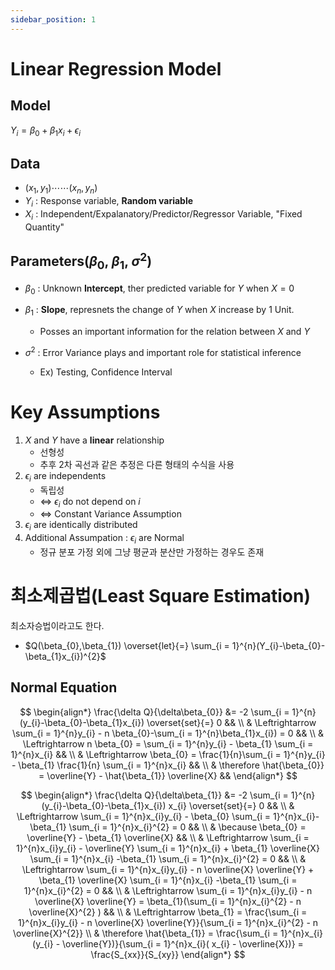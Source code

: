 ```yaml
---
sidebar_position: 1
---
```


# Linear Regression Model
## Model
$Y_{i} = \beta_{0} + \beta_{1}x_{i}+\epsilon_{i}$
## Data
- $(x_{1},y_{1})\cdots\cdots(x_{n},y_{n})$
- $Y_{i}$ : Response variable, **Random variable**
- $X_{i}$ : Independent/Expalanatory/Predictor/Regressor Variable, "Fixed Quantity"

## Parameters($\beta_{0}$, $\beta_{1}$, $\sigma^{2}$)
- $\beta_{0}$ : Unknown **Intercept**, ther predicted variable for $Y$ when $X=0$
- $\beta_{1}$ : **Slope**, represnets the change of $Y$ when $X$ increase by 1 Unit.
  - Posses an important information for the relation between $X$ and $Y$

- $\sigma^{2}$ : Error Variance plays and important role for statistical inference
  - Ex) Testing, Confidence Interval
# Key Assumptions
1) $X$ and $Y$ have a **linear** relationship
	- 선형성
	- 추후 2차 곡선과 같은 추정은 다른 형태의 수식을 사용
3) $\epsilon_{i}$ are independents
	- 독립성
	- $\Leftrightarrow$ $\epsilon_{i}$ do not depend on $i$
	- $\Leftrightarrow$ Constant Variance Assumption
5) $\epsilon_{i}$ are identically distributed
6) Additional Assumpation : $\epsilon_{i}$ are Normal
	- 정규 분포 가정 외에 그냥 평균과 분산만 가정하는 경우도 존재

# 최소제곱법(Least Square Estimation)
최소자승법이라고도 한다.

- $Q(\beta_{0},\beta_{1}) \overset{let}{=} \sum_{i = 1}^{n}(Y_{i}-\beta_{0}-\beta_{1}x_{i})^{2}$ 

## Normal Equation
$$
\begin{align*}
\frac{\delta Q}{\delta\beta_{0}} &= -2 \sum_{i = 1}^{n}(y_{i}-\beta_{0}-\beta_{1}x_{i}) \overset{set}{=} 0 &&
\\
& \Leftrightarrow \sum_{i = 1}^{n}y_{i} - n \beta_{0}-\sum_{i = 1}^{n}\beta_{1}x_{i}) = 0 &&
\\
& \Leftrightarrow n \beta_{0} = \sum_{i = 1}^{n}y_{i} - \beta_{1} \sum_{i = 1}^{n}x_{i} &&
\\
& \Leftrightarrow \beta_{0} = \frac{1}{n}\sum_{i = 1}^{n}y_{i} - \beta_{1} \frac{1}{n} \sum_{i = 1}^{n}x_{i} &&
\\
& \therefore \hat{\beta_{0}} = \overline{Y} - \hat{\beta_{1}} \overline{X} &&
\end{align*}
$$


$$
\begin{align*}
\frac{\delta Q}{\delta\beta_{1}} &= -2 \sum_{i = 1}^{n}(y_{i}-\beta_{0}-\beta_{1}x_{i}) x_{i} \overset{set}{=} 0 &&
\\
& \Leftrightarrow \sum_{i = 1}^{n}x_{i}y_{i} - \beta_{0} \sum_{i = 1}^{n}x_{i}-\beta_{1} \sum_{i = 1}^{n}x_{i}^{2} = 0 &&
\\
& \because \beta_{0} = \overline{Y} - \beta_{1} \overline{X} &&
\\
& \Leftrightarrow \sum_{i = 1}^{n}x_{i}y_{i} - \overline{Y} \sum_{i = 1}^{n}x_{i} + \beta_{1} \overline{X} \sum_{i = 1}^{n}x_{i} -\beta_{1} \sum_{i = 1}^{n}x_{i}^{2} = 0 &&
\\
& \Leftrightarrow \sum_{i = 1}^{n}x_{i}y_{i} - n \overline{X} \overline{Y} + \beta_{1} \overline{X} \sum_{i = 1}^{n}x_{i} -\beta_{1} \sum_{i = 1}^{n}x_{i}^{2} = 0 &&
\\
& \Leftrightarrow \sum_{i = 1}^{n}x_{i}y_{i} - n \overline{X} \overline{Y} = \beta_{1}(\sum_{i = 1}^{n}x_{i}^{2} - n \overline{X}^{2} )  &&
\\
& \Leftrightarrow \beta_{1} = \frac{\sum_{i = 1}^{n}x_{i}y_{i} - n \overline{X} \overline{Y}}{\sum_{i = 1}^{n}x_{i}^{2} - n \overline{X}^{2}}
\\
& \therefore \hat{\beta_{1}} = \frac{\sum_{i = 1}^{n}x_{i}(y_{i} - \overline{Y})}{\sum_{i = 1}^{n}x_{i}( x_{i} - \overline{X})} = \frac{S_{xx}}{S_{xy}}
\end{align*}
$$